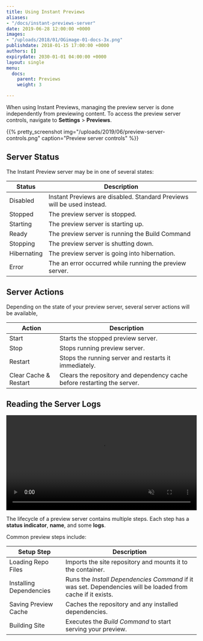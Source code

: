 ```yaml
---
title: Using Instant Previews
aliases:
- "/docs/instant-previews-server"
date: 2019-06-28 12:00:00 +0000
images:
- "/uploads/2018/01/OGimage-01-docs-3x.png"
publishdate: 2018-01-15 17:00:00 +0000
authors: []
expirydate: 2030-01-01 04:00:00 +0000
layout: single
menu:
  docs:
    parent: Previews
    weight: 3

---
```


When using Instant Previews, managing the preview server is done independently from previewing content. To access the preview server controls, navigate to **Settings** > **Previews**.

{{% pretty_screenshot img="/uploads/2019/06/preview-server-controls.png" caption="Preview server controls" %}}

## Server Status

The Instant Preview server may be in one of several states:

| Status | Description |
|---|---|
| Disabled | Instant Previews are disabled. Standard Previews will be used instead. |
| Stopped| The preview server is stopped. |
| Starting| The preview server is starting up. |
| Ready| The preview server is running the Build Command|
| Stopping| The preview server is shutting down.|
| Hibernating| The preview server is going into hibernation.|
| Error| The an error occurred while running the preview server. |

## Server Actions
Depending on the state of your preview server, several server actions will be available,

| Action | Description |
|---|---|
| Start |  Starts the stopped preview server. |
| Stop |  Stops running preview server. |
| Restart |  Stops the running server and restarts it immediately. |
| Clear Cache & Restart |  Clears the repository and dependency cache before restarting the server. |

## Reading the Server Logs

<video playsinline autoplay muted loop width="100%" controls>
  <source src="/video/starting-preview-server.mp4" type="video/mp4">
  <a href="/video/starting-preview-server.mp4">Watch video</a>.
</video>

The lifecycle of a preview server contains multiple steps. Each step has a **status indicator**, **name**, and some **logs**.

Common preview steps include:

| Setup Step | Description |
|---|---|
| Loading Repo Files |  Imports the site repository and mounts it to the container. |
| Installing Dependencies |  Runs the  _Install Dependencies Command_ if it was set. Dependencies will be loaded from cache if it exists. |
| Saving Preview Cache |  Caches the repository and any installed dependencies.  |
| Building Site |  Executes the _Build Command_ to start serving your preview. |

